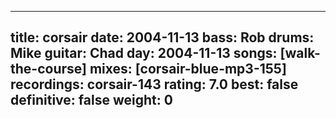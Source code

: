 
---
title: corsair
date: 2004-11-13
bass:	Rob
drums:	Mike
guitar:	Chad
day: 2004-11-13
songs: [walk-the-course]
mixes: [corsair-blue-mp3-155]
recordings: corsair-143
rating: 7.0
best: false
definitive: false
weight: 0
---
